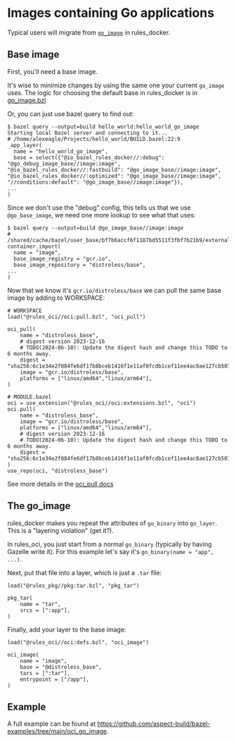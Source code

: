 # Images containing Go applications

Typical users will migrate from
[`go_image`](https://github.com/bazelbuild/rules_docker#go_image) in rules_docker.

## Base image

First, you'll need a base image.

It's wise to minimize changes by using the same one your current `go_image` uses.
The logic for choosing the default base in rules_docker is in
[go_image.bzl](https://github.com/bazelbuild/rules_docker/blob/fc729d85f284225cfc0b8c6d1d838f4b3e037749/go/image.bzl#L114)

Or, you can just use bazel query to find out:

```
$ bazel query --output=build hello_world:hello_world_go_image
Starting local Bazel server and connecting to it...
# /home/alexeagle/Projects/hello_world/BUILD.bazel:22:9
_app_layer(
  name = "hello_world_go_image",
  base = select({"@io_bazel_rules_docker//:debug": "@go_debug_image_base//image:image", "@io_bazel_rules_docker//:fastbuild": "@go_image_base//image:image", "@io_bazel_rules_docker//:optimized": "@go_image_base//image:image", "//conditions:default": "@go_image_base//image:image"}),
...
)
```

Since we don't use the "debug" config, this tells us that we use `@go_base_image`, we need one more lookup to see what that uses:

```
$ bazel query --output=build @go_image_base//image:image
# /shared/cache/bazel/user_base/bf7b6accf6f1187bd5511f3fbf7b21b9/external/go_image_base/image/BUILD:4:17
container_import(
  name = "image",
  base_image_registry = "gcr.io",
  base_image_repository = "distroless/base",
...
)
```

Now that we know it's `gcr.io/distroless/base` we can pull the same base image by adding to WORKSPACE:

```
# WORKSPACE
load("@rules_oci//oci:pull.bzl", "oci_pull")

oci_pull(
    name = "distroless_base",
    # digest version 2023-12-16
    # TODO(2024-06-10): Update the digest hash and change this TODO to 6 months away.
    digest = "sha256:6c1e34e2f084fe6df17b8bceb1416f1e11af0fcdb1cef11ee4ac8ae127cb507c",
    image = "gcr.io/distroless/base",
    platforms = ["linux/amd64","linux/arm64"],
)

# MODULE.bazel
oci = use_extension("@rules_oci//oci:extensions.bzl", "oci")
oci.pull(
    name = "distroless_base",
    image = "gcr.io/distroless/base",
    platforms = ["linux/amd64","linux/arm64"],
    # digest version 2023-12-16
    # TODO(2024-06-10): Update the digest hash and change this TODO to 6 months away.
    digest = "sha256:6c1e34e2f084fe6df17b8bceb1416f1e11af0fcdb1cef11ee4ac8ae127cb507c",
)
use_repo(oci, "distroless_base")
```

See more details in the [oci_pull docs](/docs/pull.md)

## The go_image

rules_docker makes you repeat the attributes of `go_binary` into `go_layer`.
This is a "layering violation" (get it?).

In rules_oci, you just start from a normal `go_binary` (typically by having Gazelle write it).
For this example let's say it's `go_binary(name = "app", ...)`.

Next, put that file into a layer, which is just a `.tar` file:

```
load("@rules_pkg//pkg:tar.bzl", "pkg_tar")

pkg_tar(
    name = "tar",
    srcs = [":app"],
)
```

Finally, add your layer to the base image:

```
load("@rules_oci//oci:defs.bzl", "oci_image")

oci_image(
    name = "image",
    base = "@distroless_base",
    tars = [":tar"],
    entrypoint = ["/app"],
)
```

## Example

A full example can be found at <https://github.com/aspect-build/bazel-examples/tree/main/oci_go_image>.
